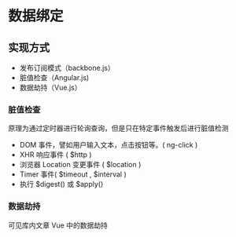 # 数据绑定

## 实现方式

- 发布订阅模式（backbone.js）
- 脏值检查（Angular.js)
- 数据劫持（Vue.js）

### 脏值检查

原理为通过定时器进行轮询查询，但是只在特定事件触发后进行脏值检测

- DOM 事件，譬如用户输入文本，点击按钮等。( ng-click )
- XHR 响应事件 ( \$http )
- 浏览器 Location 变更事件 ( \$location )
- Timer 事件( $timeout , $interval )
- 执行 $digest() 或 $apply()

### 数据劫持

可见库内文章 Vue 中的数据劫持
